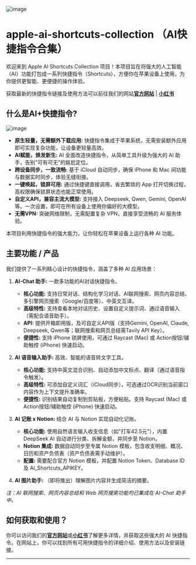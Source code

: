 

![image](https://github.com/user-attachments/assets/a60a7576-efcc-4ab0-bb65-cdc01193a189)
# apple-ai-shortcuts-collection （AI快捷指令合集）
欢迎来到 Apple AI Shortcuts Collection 项目！本项目旨在将强大的人工智能（AI）功能打包成一系列快捷指令（Shortcuts），方便你在苹果设备上使用，为你提供更智能、更便捷的操作体验。  

获取最新的快捷指令链接及使用方法可以前往我们的网站[**官方网站**](https://www.aishortcuts.cloud/) | [**小红书**](https://www.xiaohongshu.com/user/profile/5dc5841f000000000100838c)



## 什么是AI+快捷指令?

![image](https://github.com/user-attachments/assets/64e13d36-ccb0-4e22-b088-bc4ed9864170)

* **原生轻量，无需额外下载应用:** 快捷指令集成于苹果系统，无需安装额外应用即可实现复杂功能，让设备更轻量高效。
* **AI赋能，焕发新生:** AI 全面改造快捷指令，从简单工具升级为强大的 AI 助手，告别"可有可无"的尴尬定位。
* **跨设备同步，一致流畅:** 基于 iCloud 自动同步，确保 iPhone 和 Mac 间功能与数据实时同步，体验无缝衔接。
* **一键唤起，锁屏可用:** 通过快捷键直接调用，省去繁琐的 App 打开切换过程，高权限确保锁屏状态也能正常使用。
* **自定义API，兼容主流大模型:** 支持接入 Deepseek, Qwen, Gemini, OpenAI 等。一次设置，即可在所有设备上使用你偏好的大模型。
* **无需VPN:** 突破网络限制，无需配置复杂 VPN，直接享受流畅的 AI 服务体验。

本项目利用快捷指令的强大能力，让你轻松在苹果设备上运行各种 AI 功能。

## 主要功能 / 产品

我们提供了一系列精心设计的快捷指令，涵盖了多种 AI 应用场景：

1.  **AI-Chat 助手:** 一款多功能的AI对话快捷指令。
    * **核心功能:** 支持日常对话、结构化学习对话、AI联网搜索、网页内容总结、多引擎网页搜索（Google/百度等）、中英文互译。
    * **高级特性:** 支持查看本地对话历史、设置自定义提示词、通过语音输入（需配合语音助手）。
    * **API:** 提供开箱即用版，及可自定义API版（支持Gemini, OpenAI, Claude, Deepseek, Qwen等；联网搜索和网页总结需Tavily API Key）。
    * **便捷性:** 支持 iPhone 锁屏使用，可通过 Raycast (Mac) 或 Action按钮/辅助触控 (iPhone) 快速启动。

2.  **AI 语音输入助手:** 高效、智能的语音转文字工具。
    * **核心功能:** 支持中英文混合识别、自动添加中文标点、翻译（通过语音指令触发）。
    * **高级特性:** 可添加自定义词汇（iCloud同步），可选通过OCR识别当前窗口内容作为上下文提升准确率。
    * **便捷性:** 识别结果自动复制到剪贴板，方便粘贴。支持 Raycast (Mac) 或 Action按钮/辅助触控 (iPhone) 快速启动。

3.  **AI 记账 x Notion:** 结合 AI 与 Notion 实现自动化记账。
    * **核心功能:** 使用自然语言输入收支信息（如"打车42.5元"），内置 DeepSeek AI 自动进行分类、拆解金额，并同步至 Notion。
    * **Notion 集成:** 数据自动同步至专属 Notion 模板，包含收支明细、概况、日历和资产负债表（资产负债表需手动维护）。
    * **配置:** 需要配合官方 Notion 模板，并配置 Notion Token、Database ID 及 AI_Shortcuts_APIKEY。

4.  **AI 图片助手:** （即将推出）理解图片内容并生成简洁的摘要。

*注：AI 联网搜索、网页内容总结和 Web 网页搜索功能均已集成在 AI-Chat 助手中。*

## 如何获取和使用？

你可以访问我们的[**官方网站**](https://www.aishortcuts.cloud/)或[**小红书**](https://www.xiaohongshu.com/user/profile/5dc5841f000000000100838c)了解更多详情，并获取这些强大的 AI 快捷指令。在网站上，你可以找到所有可用快捷指令的详细介绍、使用方法以及安装链接。

---
